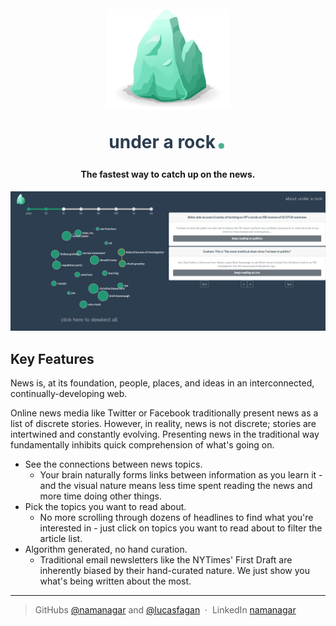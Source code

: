 
<h1 align="center" style="color: #2c3e50">
  <br>
  <a href="http://underarock.net"><img src="https://raw.githubusercontent.com/namanagar/under-a-rock/master/src/assets/logo.png" alt="Under a Rock." width="200"></a>
  <br>
  under a rock<span style="font-size: 2em; color: #4CB191">.</span>
  <br>
</h1>

<h4 align="center">The fastest way to catch up on the news.</h4>

![screenshot](https://raw.githubusercontent.com/namanagar/under-a-rock/master/working_screenshot.PNG)

## Key Features

News is, at its foundation, people, places, and ideas in an interconnected, continually-developing web.

Online news media like Twitter or Facebook traditionally present news as a list of discrete stories. However, in reality, news is not discrete; stories are intertwined and constantly evolving. Presenting news in the traditional way fundamentally inhibits quick comprehension of what's going on.

* See the connections between news topics.
  - Your brain naturally forms links between information as you learn it - and the visual nature means less time spent reading the news and more time doing other things.
* Pick the topics you want to read about.
  - No more scrolling through dozens of headlines to find what you're interested in - just click on topics you want to read about to filter the article list. 
* Algorithm generated, no hand curation.
  - Traditional email newsletters like the NYTimes' First Draft are inherently biased by their hand-curated nature. We just show you what's being written about the most.

---

> GitHubs [@namanagar](https://github.com/namanagar) and [@lucasfagan](https://github.com/lucasfagan) &nbsp;&middot;&nbsp;
> LinkedIn [namanagar](https://linkedin.com/in/namanagar)
